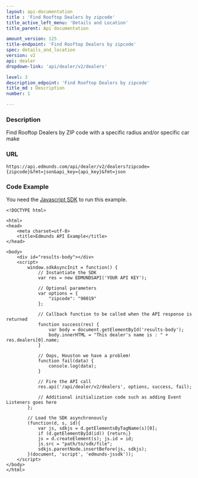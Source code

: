 ```yaml
---
layout: api-documentation
title : 'Find Rooftop Dealers by zipcode'
title_active_left_menu: 'Details and Location'
title_parent: Api documentation

amount_version: 125
title-endpoint: 'Find Rooftop Dealers by zipcode'
spec: details_and_location
version: v2
api: dealer
dropdown-link: 'api/dealer/v2/dealers'

level: 3
description_edpoint: 'Find Rooftop Dealers by zipcode'
title_md : Description
number: 1

---
```



### Description

Find Rooftop Dealers by ZIP code with a specific radius and/or specific car make

### URL

    https://api.edmunds.com/api/dealer/v2/dealers?zipcode={zipcode}&fmt=json&api_key={api_key}&fmt=json
    
### Code Example

You need the [Javascript SDK](https://github.com/EdmundsAPI/edmunds-javascript-sdk) to run this example.

    <!DOCTYPE html>

    <html>
    <head>
        <meta charset=utf-8>
        <title>Edmunds API Example</title>
    </head>

    <body>
        <div id="results-body"></div>
        <script>
            window.sdkAsyncInit = function() {
                // Instantiate the SDK
                var res = new EDMUNDSAPI('YOUR API KEY');

                // Optional parameters
                var options = {
                    "zipcode": "90019"
                };

                // Callback function to be called when the API response is returned
                function success(res) {
                    var body = document.getElementById('results-body');
                    body.innerHTML = "This dealer's name is : " + res.dealers[0].name;
                }

                // Oops, Houston we have a problem!
                function fail(data) {
                    console.log(data);
                }

                // Fire the API call
                res.api('/api/dealer/v2/dealers', options, success, fail);

                // Additional initialization code such as adding Event Listeners goes here
            };

            // Load the SDK asynchronously
            (function(d, s, id){
                var js, sdkjs = d.getElementsByTagName(s)[0];
                if (d.getElementById(id)) {return;}
                js = d.createElement(s); js.id = id;
                js.src = "path/to/sdk/file";
                sdkjs.parentNode.insertBefore(js, sdkjs);
            }(document, 'script', 'edmunds-jssdk'));
        </script>
    </body>
    </html>
